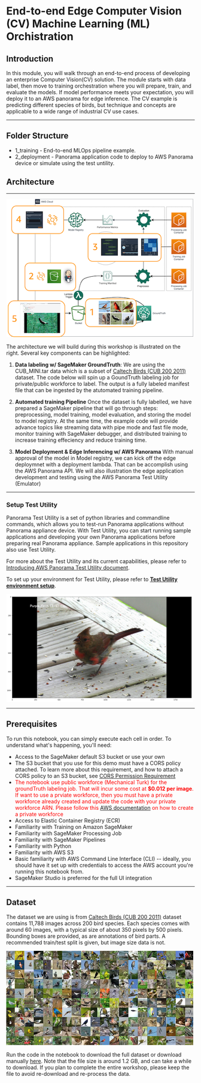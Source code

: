 # End-to-end Edge Computer Vision (CV) Machine Learning (ML) Orchistration

## Introduction

In this module, you will walk through an end-to-end process of developing an enterprise Computer Vision(CV) solution. The module starts with data label, then move to training orchestration where you will prepare, train, and evaluate the models. If model performance meets your expectation, you will deploy it to an AWS panorama for edge inference. The CV example is predicting different species of birds, but technique and concepts are applicable to a wide range of industrial CV use cases.

---
## Folder Structure
- 1_training - End-to-end MLOps pipeline example.
- 2_deployment - Panorama application code to deploy to AWS Panorama device or simulate using the test untility.

## Architecture
---
![MLOps Pattern](1_training/statics/end2end.png)

The architecture we will build during this workshop is illustrated on the right. Several key components can be highlighted:

1. **Data labeling w/ SageMaker GroundTruth**: We are using the CUB_MINI.tar data which is a subset of [Caltech Birds (CUB 200 2011)](http://www.vision.caltech.edu/visipedia/CUB-200-2011.html) dataset. The code below will spin up a GoundTruth labeling job for private/public workforce to label.  The output is a fully labeled manifest file that can be ingested by the atutomated training pipeline.

2. **Automated training Pipeline** Once the dataset is fully labelled, we have prepared a SageMaker pipeline that will go through steps: preprocessing, model training, model evaluation, and storing the model to model registry.  At the same time, the example code will provide advance topics like streaming data with pipe mode and fast file mode, monitor training with SageMaker debugger, and distributed training to increase training effeciency and reduce training time.

3. **Model Deployment & Edge Inferencing w/ AWS Panorama** With manual approval of the model in Model registry, we can kick off the edge deploymnet with a deployment lambda.  That can be accomplish using the AWS Panorama API.  We will also illustration the edge application development and testing using the AWS Panorama Test Utility (Emulator)

---
### Setup Test Utility

Panorama Test Utility is a set of python libraries and commandline commands, which allows you to test-run Panorama applications without Panorama appliance device. With Test Utility, you can start running sample applications and developing your own Panorama applications before preparing real Panorama appliance. Sample applications in this repository also use Test Utility.

For more about the Test Utility and its current capabilities, please refer to [Introducing AWS Panorama Test Utility document](https://github.com/aws-samples/aws-panorama-samples/blob/main/docs/AboutTestUtility.md).

To set up your environment for Test Utility, please refer to **[Test Utility environment setup](https://github.com/aws-samples/aws-panorama-samples/blob/main/docs/EnvironmentSetup.md)**.

![Panorama Test Utility](1_training/statics/panorama_test.png)

---

## Prerequisites

To run this notebook, you can simply execute each cell in order. To understand what's happening, you'll need:

- Access to the SageMaker default S3 bucket or use your own
- The S3 bucket that you use for this demo must have a CORS policy attached. To learn more about this requirement, and how to attach a CORS policy to an S3 bucket, see [CORS Permission Requirement](https://docs.aws.amazon.com/sagemaker/latest/dg/sms-cors-update.html)
- <span style="color:red">The notebook use public workforce (Mechanical Turk) for the groundTruth labeling job. That will incur some cost at **$0.012 per image**.  If want to use a prviate workforce, then you must have a private workforce already created and update the code with your private workforce ARN. Please follow this [AWS documentation](https://docs.aws.amazon.com/sagemaker/latest/dg/sms-workforce-create-private-console.html) on how to create a private workforce</span>
- Access to Elastic Container Registry (ECR)
- Familiarity with Training on Amazon SageMaker
- Familiarity with SageMaker Processing Job
- Familiarity with SageMaker Pipelines
- Familiarity with Python
- Familiarity with AWS S3
- Basic familiarity with AWS Command Line Interface (CLI) -- ideally, you should have it set up with credentials to access the AWS account you're running this notebook from.
- SageMaker Studio is preferred for the full UI integration

---

## Dataset
The dataset we are using is from [Caltech Birds (CUB 200 2011)](http://www.vision.caltech.edu/visipedia/CUB-200-2011.html) dataset contains 11,788 images across 200 bird species. Each species comes with around 60 images, with a typical size of about 350 pixels by 500 pixels. Bounding boxes are provided, as are annotations of bird parts. A recommended train/test split is given, but image size data is not.

![Bird Dataset](1_training/statics/birds.png)

Run the code in the notebook to download the full dataset or download manually [here](https://course.fast.ai/datasets). Note that the file size is around 1.2 GB, and can take a while to download. If you plan to complete the entire workshop, please keep the file to avoid re-download and re-process the data.